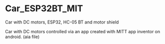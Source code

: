 # Car_ESP32BT_MIT
Car with DC motors, ESP32, HC-05 BT and motor shield

Car with DC motors controlled via an app created with MITT app inventor on android. (aia file)

